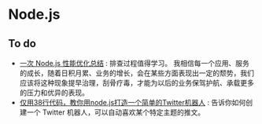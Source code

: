 # Node.js 

## To do 

* [一次 Node.js 性能优化总结](https://blog.richardweitech.cn/2018/11/04/nodejs-performance/) : 排查过程值得学习。 我相信每一个应用、服务的成长，随着日积月累、业务的增长，会在某些方面表现出一定的颓势，我们应该将这种现象提早治理，刮骨疗毒，才能为以后的业务保驾护航、承载更多的压力和优异的表现。
* [仅用38行代码，教你用node.js打造一个简单的Twitter机器人](https://zhuanlan.zhihu.com/p/48962923) : 告诉你如何创建一个 Twitter 机器人，可以自动喜欢某个特定主题的推文。